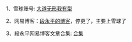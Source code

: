 1、雪球账号: [大道无形我有型](https://xueqiu.com/u/1247347556)

2、网易博客：[段永平的博客](http://nteswjq.blog.163.com/)，停更了，主要上雪球了

3、段永平网易博客文章合集: [合集](https://xueqiu.com/8959246745/176806071)
